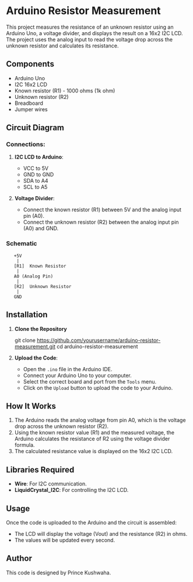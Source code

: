 # Arduino Resistor Measurement

This project measures the resistance of an unknown resistor using an Arduino Uno, a voltage divider, and displays the result on a 16x2 I2C LCD. The project uses the analog input to read the voltage drop across the unknown resistor and calculates its resistance.

## Components

- Arduino Uno
- I2C 16x2 LCD
- Known resistor (R1) - 1000 ohms (1k ohm)
- Unknown resistor (R2)
- Breadboard
- Jumper wires

## Circuit Diagram

### Connections:

1. **I2C LCD to Arduino**:
   - VCC to 5V
   - GND to GND
   - SDA to A4
   - SCL to A5

2. **Voltage Divider**:
   - Connect the known resistor (R1) between 5V and the analog input pin (A0).
   - Connect the unknown resistor (R2) between the analog input pin (A0) and GND.

### Schematic

       +5V
        |
       [R1]  Known Resistor
        |
       A0 (Analog Pin)
        |
       [R2]  Unknown Resistor
        |
       GND

## Installation

1. **Clone the Repository**

   git clone https://github.com/yourusername/arduino-resistor-measurement.git
   cd arduino-resistor-measurement


2. **Upload the Code**:
   - Open the `.ino` file in the Arduino IDE.
   - Connect your Arduino Uno to your computer.
   - Select the correct board and port from the `Tools` menu.
   - Click on the `Upload` button to upload the code to your Arduino.

## How It Works

1. The Arduino reads the analog voltage from pin A0, which is the voltage drop across the unknown resistor (R2).
2. Using the known resistor value (R1) and the measured voltage, the Arduino calculates the resistance of R2 using the voltage divider formula.
3. The calculated resistance value is displayed on the 16x2 I2C LCD.

## Libraries Required

- **Wire**: For I2C communication.
- **LiquidCrystal_I2C**: For controlling the I2C LCD.

## Usage

Once the code is uploaded to the Arduino and the circuit is assembled:
- The LCD will display the voltage (Vout) and the resistance (R2) in ohms.
- The values will be updated every second.

## Author

This code is designed by Prince Kushwaha.
